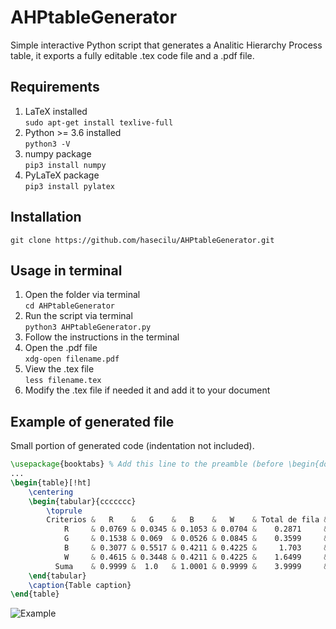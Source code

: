# AHPtableGenerator
Simple interactive Python script that generates a Analitic Hierarchy Process table, it exports a fully editable .tex code file and a .pdf file.

## Requirements
1. LaTeX installed<br/>
`sudo apt-get install texlive-full`
2. Python >= 3.6 installed<br/>
`python3 -V`
4. numpy package<br/>
`pip3 install numpy`
4. PyLaTeX package<br/>
`pip3 install pylatex`

## Installation
`git clone https://github.com/hasecilu/AHPtableGenerator.git`<br/>

## Usage in terminal
1. Open the folder via terminal<br/>
`cd AHPtableGenerator`<br/>
2. Run the script via terminal<br/>
`python3 AHPtableGenerator.py`<br/>
3. Follow the instructions in the terminal
4. Open the .pdf file<br/>
`xdg-open filename.pdf`<br/>
5. View the .tex file<br/>
`less filename.tex`<br/>
6. Modify the .tex file if needed it and add it to your document

## Example of generated file

Small portion of generated code (indentation not included).

```latex
\usepackage{booktabs} % Add this line to the preamble (before \begin{document})
...
\begin{table}[!ht]
	\centering
	\begin{tabular}{ccccccc}
		\toprule
		Criterios &   R    &   G    &   B    &   W    & Total de fila & Vector de prioridad \\ \midrule
		    R     & 0.0769 & 0.0345 & 0.1053 & 0.0704 &    0.2871     &    {[}0.0718{]}     \\
		    G     & 0.1538 & 0.069  & 0.0526 & 0.0845 &    0.3599     &     {[}0.09{]}      \\
		    B     & 0.3077 & 0.5517 & 0.4211 & 0.4225 &     1.703     &    {[}0.4258{]}     \\
		    W     & 0.4615 & 0.3448 & 0.4211 & 0.4225 &    1.6499     &    {[}0.4125{]}     \\ \midrule
		  Suma    & 0.9999 &  1.0   & 1.0001 & 0.9999 &    3.9999     &    {[}1.0001{]}     \\ \bottomrule
	\end{tabular}
	\caption{Table caption}
\end{table}
```
![Example](https://raw.github.com/hasecilu/AHPtableGenerator/master/images/example2.png)

